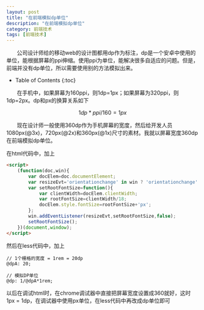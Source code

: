 ```yaml
---
layout: post
title: "在前端模拟dp单位"
description: "在前端模拟dp单位"
category: 前端技术
tags: [前端技术]
---
```


&#160; &#160; &#160; &#160;公司设计师给的移动web的设计图都用dp作为标注，dp是一个安卓中使用的单位，能根据屏幕的ppi伸缩。使用ppi为单位，能解决很多自适应的问题。但是，前端并没有dp单位，所以需要使用别的方法模拟出来。

<!-- more -->

* Table of Contents
{:toc}

&#160; &#160; &#160; &#160;在手机中，如果屏幕为160ppi，则1dp=1px；如果屏幕为320ppi，则1dp=2px。dp和px的换算关系如下

$$
1dp * ppi / 160 = 1px
$$

&#160; &#160; &#160; &#160;现在设计师一般使用360dp作为手机屏幕的宽度，然后给开发人员1080px(@3x)，720px(@2x)和360px(@1x)尺寸的素材。我就以屏幕宽度360dp在前端模拟dp单位。

在html代码中，加上

```html
<script>
    (function(doc,win){
        var docElem=doc.documentElement;
        var resizeEvt='orientationchange' in win ? 'orientationchange' : 'resize';
        var setRootFontSize=function(){
            var clientWidth=docElem.clientWidth;
            var rootFontSize=clientWidth/18;
            docElem.style.fontSize=rootFontSize+'px';
        };
        win.addEventListener(resizeEvt,setRootFontSize,false);
        setRootFontSize();
    })(document,window);
</script>
```

然后在less代码中，加上

```less
// 1个栅格的宽度 = 1rem = 20dp
@dpA: 20;

// 模拟DP单位
@dp: 1/@dpA*1rem;
```

以后在调试html时，在chrome调试器中直接把屏幕宽度设置成360就好，这时1px = 1dp，在调试器中使用px单位，在less代码中再改成dp单位即可